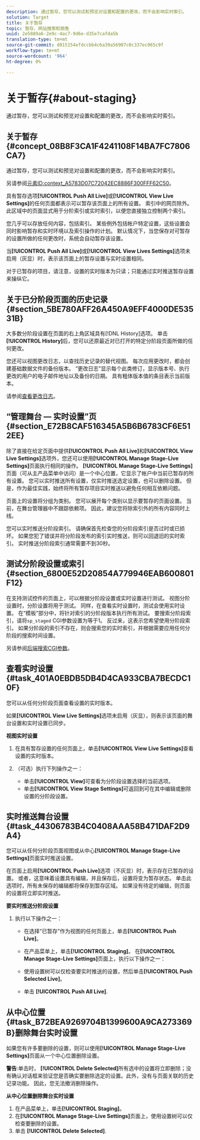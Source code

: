 ```yaml
---
description: 通过暂存，您可以测试和预览对设置和配置的更改，而不会影响实时索引。
solution: Target
title: 关于暂存
topic: 暂存、网站搜索和销售
uuid: 2e5889a6-2e9c-4ac7-9d6e-d35e7cafda5b
translation-type: tm+mt
source-git-commit: d015154efdccbb4c6a39a56907c0c337ec065c9f
workflow-type: tm+mt
source-wordcount: '964'
ht-degree: 0%

---
```



# 关于暂存{#about-staging}

通过暂存，您可以测试和预览对设置和配置的更改，而不会影响实时索引。

## 关于暂存{#concept_08B8F3CA1F4241108F14BA7FC7806CA7}

通过暂存，您可以测试和预览对设置和配置的更改，而不会影响实时索引。

另请参阅[元素ID:context_A5783D07C72042EC8886F300FFF62C50](c-about-simulator.md#context_A5783D07C72042EC8886F300FFF62C50)。

具有暂存选项&#x200B;**[!UICONTROL Push All Live]**&#x200B;或&#x200B;**[!UICONTROL View Live Settings]**&#x200B;的任何页面都表示可以暂存该页面上的所有设置。 索引中的网页除外。 此区域中的页面显式用于分阶索引或实时索引，以便您直接独立控制两个索引。

您几乎可以存放任何内容，包括索引。 某些例外包括帐户特定设置，这些设置会同时影响暂存和实时环境以及索引操作的计划。 默认情况下，当您保存对可暂存的设置所做的任何更改时，系统会自动暂存该设置。

当&#x200B;**[!UICONTROL Push All Live]**&#x200B;或&#x200B;**[!UICONTROL View Lives Settings]**&#x200B;选项未启用（灰显）时，表示该页面上的暂存设置与实时设置相同。

对于已暂存的项目，请注意，设置的实时版本为只读；只能通过实时推送暂存设置来操纵它。

## 关于已分阶段页面的历史记录{#section_5BE780AFF26A450A9EFF4000DE53531B}

大多数分阶段设置在页面的右上角区域具有[!DNL History]选项。 单击&#x200B;**[!UICONTROL History]**&#x200B;后，您可以还原最近对已打开的特定分阶段页面所做的任何更改。

您还可以视图更改日志，以查找历史记录的替代视图。 每次应用更改时，都会创建基础数据文件的备份版本。 “更改日志”显示每个此类修订，显示版本号、执行更改的用户的电子邮件地址以及备份的日期。 具有粗体版本值的条目表示当前版本。

请参阅[查看更改日志](c-about-reports-menu/c-about-reports-menu.md#task_166F1156719F4B3D834BEA8E249C8057)。

## “管理舞台 — 实时设置”页{#section_E72B8CAF516345A5B6B6783CF6E512EE}

除了直接在给定页面中提供&#x200B;**[!UICONTROL Push All Live]**&#x200B;和&#x200B;**[!UICONTROL View Live Settings]**&#x200B;选项外，您还可以使用&#x200B;**[!UICONTROL Manage Stage-Live Settings]**&#x200B;页面执行相同的操作。 **[!UICONTROL Manage Stage-Live Settings]**&#x200B;页面（可从主产品菜单中访问）是一个中心位置，它显示了帐户中当前已暂存的所有设置。 您可以实时推送所有设置，仅实时推送选定设置，也可以删除设置。 但是，作为最佳实践，始终将所有暂存项目实时推送以避免任何相互依赖问题。

页面上的设置将分组为类别。 您可以展开每个类别以显示要暂存的页面设置。 当前，在舞台管理器中不跟踪依赖项。 因此，建议您将除索引外的所有内容同时上线。

您可以实时推送分阶段索引。 请确保首先检查您的分阶段索引是否过时或已损坏。 如果您犯了错误并将分阶段发布的索引实时推送，则可以回退旧的实时索引。 实时推送分阶段索引通常需要不到30秒。

## 测试分阶段设置或索引{#section_6800E52D20854A779946EAB600801F12}

在支持测试控件的页面上，可以根据分阶段设置或实时设置进行测试。 视图分阶设置时，分阶设置将用于测试。 同样，在查看实时设置时，测试会使用实时设置。 在“模板”部分中，将针对索引的分阶段版本执行所有测试。 要搜索分阶段索引，请将`sp_staged` CGI参数设置为等于1。 反过来，这表示您希望使用分阶段索引。 如果分阶段的索引不存在，则会搜索您的实时索引，并根据需要应用任何分阶段的搜索时间设置。

另请参阅[后端搜索CGI参数](c-appendices/c-cgiparameters.md#reference_582E85C3886740C98FE88CA9DF7918E8)。

## 查看实时设置{#task_401A0EBDB5DB4D4CA933CBA7BECDC10F}

您可以从任何分阶段页面查看设置的实时版本。

<!-- 

t_viewing_live_settings.xml

 -->

如果&#x200B;**[!UICONTROL View Live Settings]**&#x200B;选项未启用（灰显），则表示该页面的舞台设置和实时设置已同步。

**视图实时设置**

1. 在具有暂存设置的任何页面上，单击&#x200B;**[!UICONTROL View Live Settings]**&#x200B;查看设置的实时版本。
1. （可选）执行下列操作之一：

   * 单击&#x200B;**[!UICONTROL View]**&#x200B;可查看为分阶段设置选择的当前选项。
   * 单击&#x200B;**[!UICONTROL View Stage Settings]**&#x200B;可返回到可在其中编辑或删除设置的分阶段设置。

## 实时推送舞台设置{#task_44306783B4C0408AAA58B471DAF2D9A4}

您可以从任何分阶段页面视图或从中心&#x200B;**[!UICONTROL Manage Stage-Live Settings]**&#x200B;页面实时推送设置。

<!-- 

t_pushing_live_settings_live.xml

 -->

在页面上启用&#x200B;**[!UICONTROL Push Live]**&#x200B;选项（不灰显）时，表示存在已暂存的设置。 或者，这意味着设置具有编辑，并且保存后，设置将变为暂存状态。 单击此选项时，所有未保存的编辑都将保存到暂存区域。 如果没有待定的编辑，则页面的设置将立即实时推送。

**要实时推送分阶段设置**

1. 执行以下操作之一：

   * 在选择“已暂存”作为视图的任何页面上，单击&#x200B;**[!UICONTROL Push Live]**。
   * 在产品菜单上，单击&#x200B;**[!UICONTROL Staging]**。 在&#x200B;**[!UICONTROL Manage Stage-Live Settings]**&#x200B;页面上，执行以下操作之一：

   * 使用设置树可以仅检查要实时推送的设置，然后单击&#x200B;**[!UICONTROL Push Selected Live]**。
   * 单击 **[!UICONTROL Push All Live]**.

## 从中心位置{#task_B72BEA9269704B1399600A9CA273369B}删除舞台实时设置

如果您有许多要删除的设置，则可以使用&#x200B;**[!UICONTROL Manage Stage-Live Settings]**&#x200B;页面从一个中心位置删除设置。

<!-- 

t_deleting_staged_settings_from_a_central_location.xml

 -->

**警告**:单击时， **[!UICONTROL Delete Selected]**&#x200B;所有选中的设置将立即删除；没有确认对话框来验证您是否确实要删除选定的设置。此外，没有与页面关联的历史记录功能。 因此，您无法撤消删除操作。

**从中心位置删除舞台实时设置**

1. 在产品菜单上，单击&#x200B;**[!UICONTROL Staging]**。
1. 在&#x200B;**[!UICONTROL Manage Stage-Live Settings]**&#x200B;页面上，使用设置树可以仅检查要删除的设置。
1. 单击 **[!UICONTROL Delete Selected]**.

